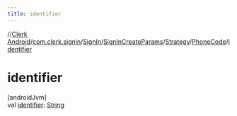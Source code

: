 ```yaml
---
title: identifier
---
```

//[Clerk Android](../../../../../../index.html)/[com.clerk.signin](../../../../index.html)/[SignIn](../../../index.html)/[SignInCreateParams](../../index.html)/[Strategy](../index.html)/[PhoneCode](index.html)/[identifier](identifier.html)



# identifier



[androidJvm]\
val [identifier](identifier.html): [String](https://kotlinlang.org/api/latest/jvm/stdlib/kotlin-stdlib/kotlin/-string/index.html)




